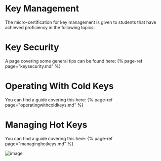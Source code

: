 # Key Management

The micro-certification for key management is given to students that have achieved proficiency in the following topics:

# Key Security 

A page covering some general tips can be found here: {% page-ref page="keysecurity.md" %}


# Operating With Cold Keys 

You can find a guide covering this here: {% page-ref page="operatingwithcoldkeys.md" %}

# Managing Hot Keys

You can find a guide covering this here: {% page-ref page="managinghotkeys.md" %}

![image](https://user-images.githubusercontent.com/73238815/134780365-4072f422-7c2e-44db-8285-d9738a24cb59.png)
